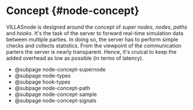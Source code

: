 # Concept {#node-concept}

VILLASnode is designed around the concept of _super nodes_, _nodes_, _paths_ and _hooks_.
It's the task of the server to forward real-time simulation data between multiple parties.
In doing so, the server has to perform simple checks and collects statistics.
From the viewpoint of the communication parters the server is nearly transparent.
Hence, it's cruical to keep the added overhead as low as possible (in terms of latency).

- @subpage node-concept-supernode
- @subpage node-types
- @subpage hook-types
- @subpage node-concept-path
- @subpage node-concept-sample
- @subpage node-concept-signals
